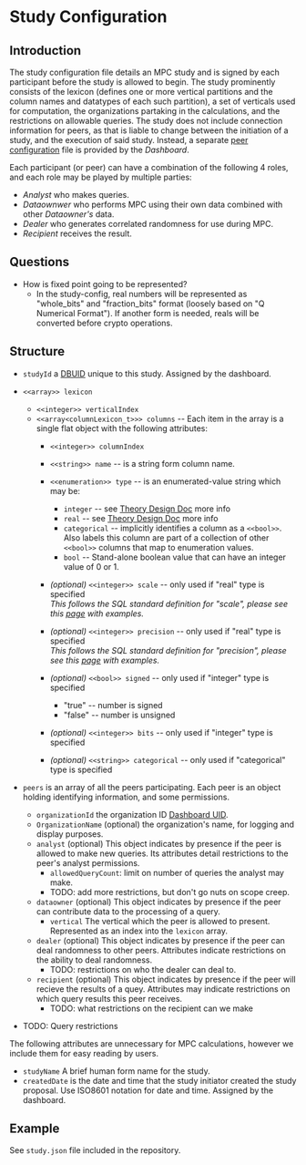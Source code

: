 # Study Configuration

## Introduction
The study configuration file details an MPC study and is signed by each participant before the study is allowed to begin.
The study prominently consists of the lexicon (defines one or more vertical partitions and the column names and datatypes of each such partition), a set of verticals used for computation, the organizations partaking in the calculations, and the restrictions on allowable queries.
The study does not include connection information for peers, as that is liable to change between the initiation of a study, and the execution of said study.
Instead, a separate [peer configuration](/doc/wiki/json-schemas/peer-config.md) file is provided by the _Dashboard_.

Each participant (or peer) can have a combination of the following 4 roles, and each role may be played by multiple parties:

 - _Analyst_ who makes queries.
 - _Dataownwer_ who performs MPC using their own data combined with other _Dataowner's_ data.
 - _Dealer_ who generates correlated randomness for use during MPC.
 - _Recipient_ receives the result.

## Questions

* How is fixed point going to be represented?
  * In the study-config, real numbers will be represented as "whole_bits" and "fraction_bits" format (loosely based on "Q Numerical Format").  If another form is needed, reals will be converted before crypto operations.

## Structure

 - ``studyId`` a [DBUID](/doc/wiki/json-schemas/dbuid.md) unique to this study. Assigned by the dashboard.
 - ``<<array>> lexicon``
   - ``<<integer>> verticalIndex``
   - ``<<array<columnLexicon_t>>> columns`` -- Each item in the array is a single flat object with the following attributes:
     - ``<<integer>> columnIndex``
     - ``<<string>> name`` -- is a string form column name.
     - ``<<enumeration>> type`` -- is an enumerated-value string which may be:
       - ``integer`` -- see [Theory Design Doc](/doc/wiki/design/theory.md) more info
       - ``real`` -- see [Theory Design Doc](/doc/wiki/design/theory.md) more info
       - ``categorical`` -- implicitly identifies a column as a ``<<bool>>``.  Also labels this column are part of a collection of other ``<<bool>>`` columns that map to enumeration values.
       - ``bool`` -- Stand-alone boolean value that can have an integer value of 0 or 1.
     - *(optional)* ``<<integer>> scale`` -- only used if "real" type is specified <br>
     *This follows the SQL standard definition for "scale", please see this [page](https://docs.microsoft.com/en-us/sql/t-sql/data-types/precision-scale-and-length-transact-sql?view=sql-server-ver15) with examples.*

     - *(optional)* ``<<integer>> precision`` -- only used if "real" type is specified <br>
     *This follows the SQL standard definition for "precision", please see this [page](https://docs.microsoft.com/en-us/sql/t-sql/data-types/precision-scale-and-length-transact-sql?view=sql-server-ver15) with examples.*

     - *(optional)* ``<<bool>> signed`` -- only used if "integer" type is specified
	     - "true" -- number is signed
	     - "false" -- number is unsigned
     - *(optional)* ``<<integer>> bits`` -- only used if "integer" type is specified
     - *(optional)* ``<<string>> categorical`` -- only used if "categorical" type is specified

 - ``peers`` is an array of all the peers participating.
   Each peer is an object holding identifying information, and some permissions.
   - ``organizationId`` the organization ID [Dashboard UID](/doc/wiki/json-schemas/dbuid.md).
   - ``OrganizationName`` (optional) the organization's name, for logging and display purposes.
   - ``analyst`` (optional) This object indicates by presence if the peer is allowed to make new queries.
     Its attributes detail restrictions to the peer's analyst permissions.
     - ``allowedQueryCount``: limit on number of queries the analyst may make.
     - TODO: add more restrictions, but don't go nuts on scope creep.
   - ``dataowner`` (optional) This object indicates by presence if the peer can contribute data to the processing of a query.
     - ``vertical`` The vertical which the peer is allowed to present.
      Represented as an index into the ``lexicon`` array.
   - ``dealer`` (optional) This object indicates by presence if the peer can deal randomness to other peers.
     Attributes indicate restrictions on the ability to deal randomness.
     - TODO: restrictions on who the dealer can deal to.
   - ``recipient`` (optional) This object indicates by presence if the peer will recieve the results of a quey.
     Attributes may indicate restrictions on which query results this peer receives.
     - TODO: what restrictions on the recipient can we make
 - TODO: Query restrictions

The following attributes are unnecessary for MPC calculations, however we include them for easy reading by users.

 - ``studyName`` A brief human form name for the study.
 - ``createdDate`` is the date and time that the study initiator created the study proposal. Use ISO8601 notation for date and time. Assigned by the dashboard.

## Example
See ``study.json`` file included in the repository.
